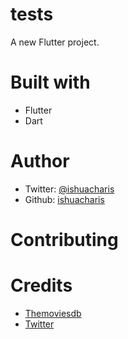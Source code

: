# tests

A new Flutter project.

# Built with

- Flutter
- Dart

# Author

- Twitter: [@ishuacharis](https://twitter.com/ibreaktherules)
- Github: [ishuacharis](https://github.com/ishuacharis)

# Contributing


# Credits

- [Themoviesdb](https://www.themoviedb.org/)
- [Twitter](https://twitter.com/)